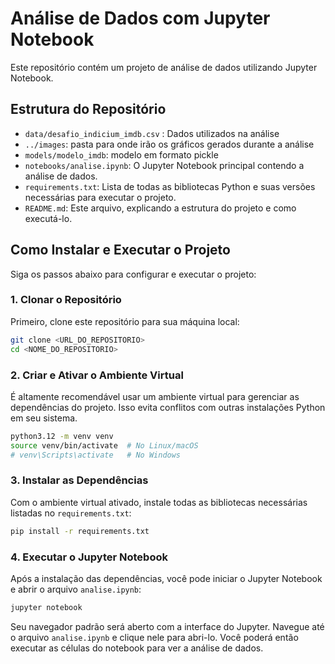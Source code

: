# Análise de Dados com Jupyter Notebook

Este repositório contém um projeto de análise de dados utilizando Jupyter Notebook.

## Estrutura do Repositório

*   `data/desafio_indicium_imdb.csv` : Dados utilizados na análise
*   `../images`: pasta para onde irão os gráficos gerados durante a análise
*   `models/modelo_imdb`: modelo em formato pickle
*   `notebooks/analise.ipynb`: O Jupyter Notebook principal contendo a análise de dados.
*   `requirements.txt`: Lista de todas as bibliotecas Python e suas versões necessárias para executar o projeto.
*   `README.md`: Este arquivo, explicando a estrutura do projeto e como executá-lo.

## Como Instalar e Executar o Projeto

Siga os passos abaixo para configurar e executar o projeto:

### 1. Clonar o Repositório

Primeiro, clone este repositório para sua máquina local:

```bash
git clone <URL_DO_REPOSITORIO>
cd <NOME_DO_REPOSITORIO>
```

### 2. Criar e Ativar o Ambiente Virtual

É altamente recomendável usar um ambiente virtual para gerenciar as dependências do projeto. Isso evita conflitos com outras instalações Python em seu sistema.

```bash
python3.12 -m venv venv
source venv/bin/activate  # No Linux/macOS
# venv\Scripts\activate   # No Windows
```

### 3. Instalar as Dependências

Com o ambiente virtual ativado, instale todas as bibliotecas necessárias listadas no `requirements.txt`:

```bash
pip install -r requirements.txt
```

### 4. Executar o Jupyter Notebook

Após a instalação das dependências, você pode iniciar o Jupyter Notebook e abrir o arquivo `analise.ipynb`:

```bash
jupyter notebook
```

Seu navegador padrão será aberto com a interface do Jupyter. Navegue até o arquivo `analise.ipynb` e clique nele para abri-lo. Você poderá então executar as células do notebook para ver a análise de dados.



